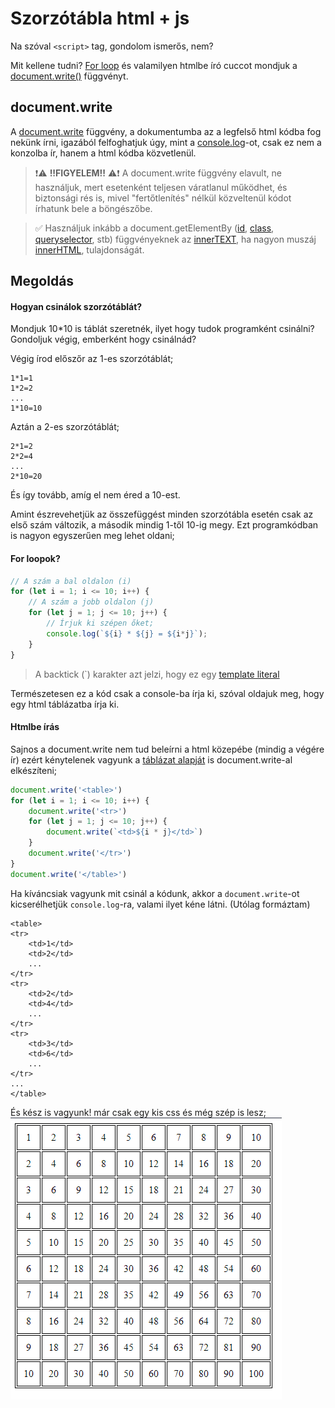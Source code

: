 # Szorzótábla html + js

Na szóval `<script>` tag, gondolom ismerős, nem?

Mit kellene tudni? [For loop](../Elso/ciklus.md#for-i) és valamilyen htmlbe író cuccot mondjuk a [document.write()](#documentwrite) függvényt.

## document.write

A [document.write](https://developer.mozilla.org/en-US/docs/Web/API/Document/write) függvény, a dokumentumba az a legfelső html kódba fog nekünk írni, igazából felfoghatjuk úgy, mint a [console.log](../Elso/alert_log_prompt.md#log)-ot, csak ez nem a konzolba ír, hanem a html kódba közvetlenül.

> ❗⚠️ **!!FIGYELEM!!** ⚠️❗ A document.write függvény elavult, ne használjuk, mert esetenként teljesen váratlanul működhet, és biztonsági rés is, mivel "fertőtlenítés" nélkül közveltenül kódot írhatunk bele a böngészőbe.

<!-- FIXME: Nincs get element by doksi -->
> ✅ Használjuk inkább a document.getElementBy ([id](https://developer.mozilla.org/en-US/docs/Web/API/Document/getElementById), [class](https://developer.mozilla.org/en-US/docs/Web/API/Document/getElementsByClassName), [queryselector](https://developer.mozilla.org/en-US/docs/Web/API/Document/querySelector), stb) függvényeknek az [innerTEXT](https://developer.mozilla.org/en-US/docs/Web/API/HTMLElement/innerText), ha nagyon muszáj [innerHTML](https://developer.mozilla.org/en-US/docs/Web/API/Element/innerHTML), tulajdonságát.


## Megoldás

#### Hogyan csinálok szorzótáblát?

Mondjuk 10*10 is táblát szeretnék, ilyet hogy tudok programként csinálni?
Gondoljuk végig, emberként hogy csinálnád?

Végig írod előszőr az 1-es szorzótáblát;
```
1*1=1
1*2=2
...
1*10=10
```

Aztán a 2-es szorzótáblát;
```
2*1=2
2*2=4
...
2*10=20
```

És így tovább, amíg el nem éred a 10-est.

Amint észrevehetjük az összefüggést minden szorzótábla esetén csak az első szám változik, a második mindig 1-től 10-ig megy.
Ezt programkódban is nagyon egyszerűen meg lehet oldani;

#### For loopok?

```js
// A szám a bal oldalon (i)
for (let i = 1; i <= 10; i++) {
    // A szám a jobb oldalon (j)
    for (let j = 1; j <= 10; j++) {
        // Írjuk ki szépen őket;
        console.log(`${i} * ${j} = ${i*j}`);
    }
}
```

> A backtick (`) karakter azt jelzi, hogy ez egy [template literal](../Elso/alert_log_prompt.md#template-literal)

Természetesen ez a kód csak a console-ba írja ki, szóval oldajuk meg, hogy egy html táblázatba írja ki.


#### Htmlbe írás

Sajnos a document.write nem tud beleírni a html közepébe (mindig a végére ír) ezért kénytelenek vagyunk a [táblázat alapját](https://www.tablesgenerator.com/html_tables) is document.write-al elkészíteni;

```js
document.write('<table>')
for (let i = 1; i <= 10; i++) {
    document.write('<tr>')
    for (let j = 1; j <= 10; j++) {
        document.write(`<td>${i * j}</td>`)
    }
    document.write('</tr>')
}
document.write('</table>')
```

Ha kíváncsiak vagyunk mit csinál a kódunk, akkor a `document.write`-ot kicserélhetjük `console.log`-ra, valami ilyet kéne látni. (Utólag formáztam)

```
<table>
<tr>
    <td>1</td>
    <td>2</td>
    ...
</tr>
<tr>
    <td>2</td>
    <td>4</td>
    ...
</tr>
<tr>
    <td>3</td>
    <td>6</td>
    ...
</tr>
...
</table>
```

És kész is vagyunk! már csak egy kis css és még szép is lesz;
![Kész](./assets/elso/htmltab.png)